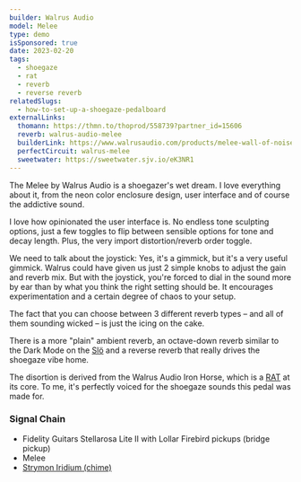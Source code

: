 ```yaml
---
builder: Walrus Audio
model: Melee
type: demo
isSponsored: true
date: 2023-02-20
tags:
  - shoegaze
  - rat
  - reverb
  - reverse reverb
relatedSlugs:
  - how-to-set-up-a-shoegaze-pedalboard
externalLinks:
  thomann: https://thmn.to/thoprod/558739?partner_id=15606
  reverb: walrus-audio-melee
  builderLink: https://www.walrusaudio.com/products/melee-wall-of-noise
  perfectCircuit: walrus-melee
  sweetwater: https://sweetwater.sjv.io/eK3NR1
---
```


The Melee by Walrus Audio is a shoegazer's wet dream. I love everything about it, from the neon color enclosure design, user interface and of course the addictive sound.

I love how opinionated the user interface is. No endless tone sculpting options, just a few toggles to flip between sensible options for tone and decay length. Plus, the very import distortion/reverb order toggle.

We need to talk about the joystick: Yes, it's a gimmick, but it's a very useful gimmick. Walrus could have given us just 2 simple knobs to adjust the gain and reverb mix. But with the joystick, you're forced to dial in the sound more by ear than by what you think the right setting should be. It encourages experimentation and a certain degree of chaos to your setup.

The fact that you can choose between 3 different reverb types – and all of them sounding wicked – is just the icing on the cake.

There is a more "plain" ambient reverb, an octave-down reverb similar to the Dark Mode on the [Slö](/demos/walrus-audio-slo) and a reverse reverb that really drives the shoegaze vibe home.

The disortion is derived from the Walrus Audio Iron Horse, which is a [RAT](/demos/proco-vintage-rat-1987) at its core. To me, it's perfectly voiced for the shoegaze sounds this pedal was made for.

### Signal Chain

- Fidelity Guitars Stellarosa Lite II with Lollar Firebird pickups (bridge pickup)
- Melee
- [Strymon Iridium (chime)](/demos/strymon-iridium)
